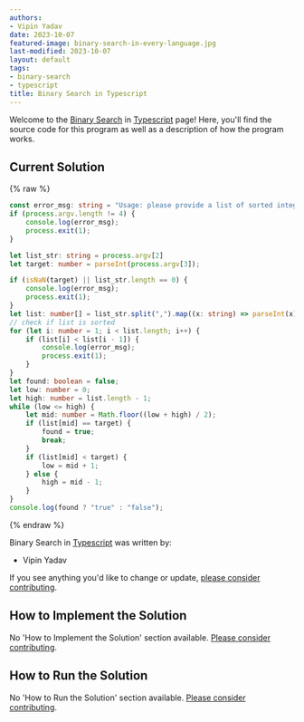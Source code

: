 ```yaml
---
authors:
- Vipin Yadav
date: 2023-10-07
featured-image: binary-search-in-every-language.jpg
last-modified: 2023-10-07
layout: default
tags:
- binary-search
- typescript
title: Binary Search in Typescript
---
```


Welcome to the [Binary Search](https://sampleprograms.io/projects/binary-search) in [Typescript](https://sampleprograms.io/languages/typescript) page! Here, you'll find the source code for this program as well as a description of how the program works.

## Current Solution

{% raw %}

```typescript
const error_msg: string = "Usage: please provide a list of sorted integers (\"1, 4, 5, 11, 12\") and the integer to find (\"11\")";
if (process.argv.length != 4) {
    console.log(error_msg);
    process.exit(1);
}

let list_str: string = process.argv[2]
let target: number = parseInt(process.argv[3]);

if (isNaN(target) || list_str.length == 0) {
    console.log(error_msg);
    process.exit(1);
}
let list: number[] = list_str.split(",").map((x: string) => parseInt(x));
// check if list is sorted
for (let i: number = 1; i < list.length; i++) {
    if (list[i] < list[i - 1]) {
        console.log(error_msg);
        process.exit(1);
    }
}
let found: boolean = false;
let low: number = 0;
let high: number = list.length - 1;
while (low <= high) {
    let mid: number = Math.floor((low + high) / 2);
    if (list[mid] == target) {
        found = true;
        break;
    }
    if (list[mid] < target) {
        low = mid + 1;
    } else {
        high = mid - 1;
    }
}
console.log(found ? "true" : "false");
```

{% endraw %}

Binary Search in [Typescript](https://sampleprograms.io/languages/typescript) was written by:

- Vipin Yadav

If you see anything you'd like to change or update, [please consider contributing](https://github.com/TheRenegadeCoder/sample-programs).

## How to Implement the Solution

No 'How to Implement the Solution' section available. [Please consider contributing](https://github.com/TheRenegadeCoder/sample-programs-website).

## How to Run the Solution

No 'How to Run the Solution' section available. [Please consider contributing](https://github.com/TheRenegadeCoder/sample-programs-website).